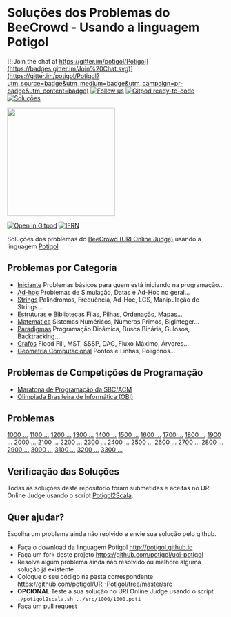 # Soluções dos Problemas do BeeCrowd - Usando a linguagem Potigol

[![Join the chat at https://gitter.im/potigol/Potigol](https://badges.gitter.im/Join%20Chat.svg)](https://gitter.im/potigol/Potigol?utm_source=badge&utm_medium=badge&utm_campaign=pr-badge&utm_content=badge)
[![Follow us](https://img.shields.io/twitter/follow/potigol.svg?style=social)](http://twitter.com/potigol)
[![Gitpod ready-to-code](https://img.shields.io/badge/Gitpod-ready--to--code-blue?logo=gitpod)](https://gitpod.io/#https://github.com/potigol/uoj-potigol)
[![Soluções](https://img.shields.io/badge/Problemas%20Resolvidos-625-blue)](https://github.com/potigol/URI-Potigol/commits/master)

<a href="https://potigol.github.io/docs/hacktoberfest"><img src="https://hacktoberfest.digitalocean.com/_nuxt/img/logo-hacktoberfest-full.f42e3b1.svg" width=250></a>

[![Open in Gitpod](https://gitpod.io/button/open-in-gitpod.svg)](https://gitpod.io#https://github.com/potigol/uoj-potigol)
[![IFRN](https://potigol.github.io/docs/logo_ifrn_40.png)](https://www.ifrn.edu.br)

Soluções dos problemas do [BeeCrowd (URI Online Judge)](https://www.urionlinejudge.com.br/judge/pt/problems/all) usando a linguagem [Potigol](https://potigol.github.io)

## Problemas por Categoria

 - [Iniciante](categorias/iniciante.md) Problemas básicos para quem está iniciando na programação...
 - [Ad-hoc](categorias/adhoc.md) Problemas de Simulação, Datas e Ad-Hoc no geral...
 - [Strings](categorias/strings.md) Palindromos, Frequência, Ad-Hoc, LCS, Manipulação de Strings...
 - [Estruturas e Bibliotecas](categorias/estruturasebibliotecas.md) Filas, Pilhas, Ordenação, Mapas...
 - [Matemática](categorias/matemtica.md) Sistemas Numéricos, Números Primos, BigInteger...
 - [Paradigmas](categorias/paradigmas.md) Programação Dinâmica, Busca Binária, Gulosos, Backtracking...
 - [Grafos](categorias/grafos.md) Flood Fill, MST, SSSP, DAG, Fluxo Máximo, Árvores...
 - [Geometria Computacional](categorias/geometriacomputacional.md) Pontos e Linhas, Polígonos...

## Problemas de Competições de Programação

  - [Maratona de Programação da SBC/ACM](competicoes/maratona)
  - [Olimpíada Brasileira de Informática (OBI)](competicoes/obi)

## Problemas

[1000 ...](src/1000) [1100 ...](src/1100) [1200 ...](src/1200) [1300 ...](src/1300) [1400 ...](src/1400)
[1500 ...](src/1500) [1600 ...](src/1600) [1700 ...](src/1700) [1800 ...](src/1800) [1900 ...](src/1900)
[2000 ...](src/2000) [2100 ...](src/2100) [2200 ...](src/2200) [2300 ...](src/2300) [2400 ...](src/2400)
[2500 ...](src/2500) [2600 ...](src/2600) [2700 ...](src/2700) [2800 ...](src/2800) [2900 ...](src/2900)
[3000 ...](src/3000) [3100 ...](src/3100) [3200 ...](src/3200) [3300 ...](src/3300)

## Verificação das Soluções

Todas as soluções deste repositório foram submetidas e aceitas no URI Online Judge usando o script [Potigol2Scala](https://github.com/potigol/potigol2scala).

## Quer ajudar?

Escolha um problema ainda não reolvido e envie sua solução pelo github.

 - Faça o download da linguagem Potigol http://potigol.github.io
 - Faça um fork deste projeto https://github.com/potigol/uoj-potigol
 - Resolva algum problema ainda não resolvido ou melhore alguma solução já existente
 - Coloque o seu código na pasta correspondente https://github.com/potigol/URI-Potigol/tree/master/src
 - **OPCIONAL** Teste a sua solução no URI Online Judge usando o script `./potigol2scala.sh ../src/1000/1000.poti`
 - Faça um pull request
